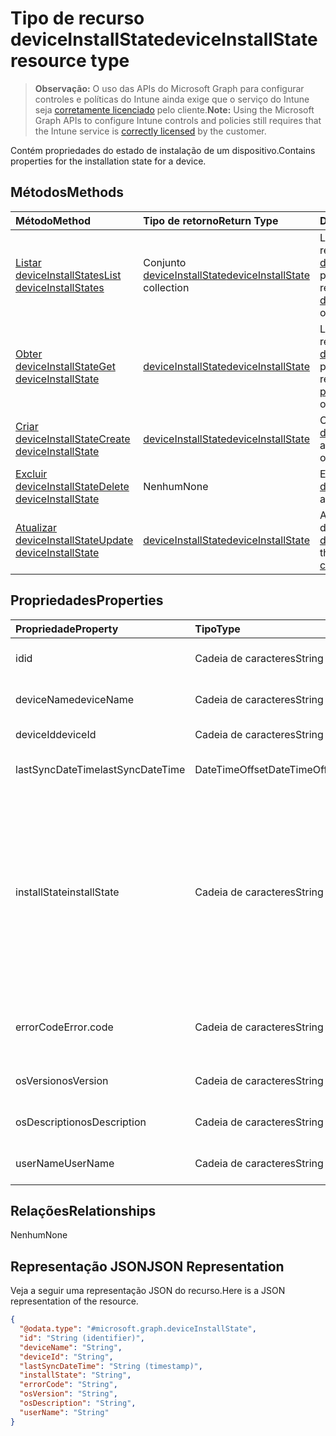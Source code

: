 # <a name="deviceinstallstate-resource-type"></a><span data-ttu-id="5ec6e-101">Tipo de recurso deviceInstallState</span><span class="sxs-lookup"><span data-stu-id="5ec6e-101">deviceInstallState resource type</span></span>

> <span data-ttu-id="5ec6e-102">**Observação:** O uso das APIs do Microsoft Graph para configurar controles e políticas do Intune ainda exige que o serviço do Intune seja [corretamente licenciado](https://go.microsoft.com/fwlink/?linkid=839381) pelo cliente.</span><span class="sxs-lookup"><span data-stu-id="5ec6e-102">**Note:** Using the Microsoft Graph APIs to configure Intune controls and policies still requires that the Intune service is [correctly licensed](https://go.microsoft.com/fwlink/?linkid=839381) by the customer.</span></span>

<span data-ttu-id="5ec6e-103">Contém propriedades do estado de instalação de um dispositivo.</span><span class="sxs-lookup"><span data-stu-id="5ec6e-103">Contains properties for the installation state for a device.</span></span>
## <a name="methods"></a><span data-ttu-id="5ec6e-104">Métodos</span><span class="sxs-lookup"><span data-stu-id="5ec6e-104">Methods</span></span>
|<span data-ttu-id="5ec6e-105">Método</span><span class="sxs-lookup"><span data-stu-id="5ec6e-105">Method</span></span>|<span data-ttu-id="5ec6e-106">Tipo de retorno</span><span class="sxs-lookup"><span data-stu-id="5ec6e-106">Return Type</span></span>|<span data-ttu-id="5ec6e-107">Descrição</span><span class="sxs-lookup"><span data-stu-id="5ec6e-107">Description</span></span>|
|:---|:---|:---|
|[<span data-ttu-id="5ec6e-108">Listar deviceInstallStates</span><span class="sxs-lookup"><span data-stu-id="5ec6e-108">List deviceInstallStates</span></span>](../api/intune_books_deviceinstallstate_list.md)|<span data-ttu-id="5ec6e-109">Conjunto [deviceInstallState](../resources/intune_books_deviceinstallstate.md)</span><span class="sxs-lookup"><span data-stu-id="5ec6e-109">[deviceInstallState](../resources/intune_books_deviceinstallstate.md) collection</span></span>|<span data-ttu-id="5ec6e-110">Lê propriedades e relações de objetos de [deviceInstallState](../resources/intune_books_deviceinstallstate.md).</span><span class="sxs-lookup"><span data-stu-id="5ec6e-110">List properties and relationships of the [deviceInstallState](../resources/intune_books_deviceinstallstate.md) objects.</span></span>|
|[<span data-ttu-id="5ec6e-111">Obter deviceInstallState</span><span class="sxs-lookup"><span data-stu-id="5ec6e-111">Get deviceInstallState</span></span>](../api/intune_books_deviceinstallstate_get.md)|[<span data-ttu-id="5ec6e-112">deviceInstallState</span><span class="sxs-lookup"><span data-stu-id="5ec6e-112">deviceInstallState</span></span>](../resources/intune_books_deviceinstallstate.md)|<span data-ttu-id="5ec6e-113">Ler propriedades e relações de objetos de [deviceInstallState](../resources/intune_books_deviceinstallstate.md).</span><span class="sxs-lookup"><span data-stu-id="5ec6e-113">Read properties and relationships of [plannerPlanDetails](../resources/intune_books_deviceinstallstate.md) object.</span></span>|
|[<span data-ttu-id="5ec6e-114">Criar deviceInstallState</span><span class="sxs-lookup"><span data-stu-id="5ec6e-114">Create deviceInstallState</span></span>](../api/intune_books_deviceinstallstate_create.md)|[<span data-ttu-id="5ec6e-115">deviceInstallState</span><span class="sxs-lookup"><span data-stu-id="5ec6e-115">deviceInstallState</span></span>](../resources/intune_books_deviceinstallstate.md)|<span data-ttu-id="5ec6e-116">Crie um novo objeto de [deviceInstallState](../resources/intune_books_deviceinstallstate.md).</span><span class="sxs-lookup"><span data-stu-id="5ec6e-116">Create a new [plannerBucket](../resources/intune_books_deviceinstallstate.md) object.</span></span>|
|[<span data-ttu-id="5ec6e-117">Excluir deviceInstallState</span><span class="sxs-lookup"><span data-stu-id="5ec6e-117">Delete deviceInstallState</span></span>](../api/intune_books_deviceinstallstate_delete.md)|<span data-ttu-id="5ec6e-118">Nenhum</span><span class="sxs-lookup"><span data-stu-id="5ec6e-118">None</span></span>|<span data-ttu-id="5ec6e-119">Excluir [deviceInstallState](../resources/intune_books_deviceinstallstate.md).</span><span class="sxs-lookup"><span data-stu-id="5ec6e-119">Deletes a [deviceInstallState](../resources/intune_books_deviceinstallstate.md).</span></span>|
|[<span data-ttu-id="5ec6e-120">Atualizar deviceInstallState</span><span class="sxs-lookup"><span data-stu-id="5ec6e-120">Update deviceInstallState</span></span>](../api/intune_books_deviceinstallstate_update.md)|[<span data-ttu-id="5ec6e-121">deviceInstallState</span><span class="sxs-lookup"><span data-stu-id="5ec6e-121">deviceInstallState</span></span>](../resources/intune_books_deviceinstallstate.md)|<span data-ttu-id="5ec6e-122">Atualizar as propriedades de um objeto de [deviceInstallState](../resources/intune_books_deviceinstallstate.md).</span><span class="sxs-lookup"><span data-stu-id="5ec6e-122">Update the properties of a [calendar](../resources/intune_books_deviceinstallstate.md) object.</span></span>|

## <a name="properties"></a><span data-ttu-id="5ec6e-123">Propriedades</span><span class="sxs-lookup"><span data-stu-id="5ec6e-123">Properties</span></span>
|<span data-ttu-id="5ec6e-124">Propriedade</span><span class="sxs-lookup"><span data-stu-id="5ec6e-124">Property</span></span>|<span data-ttu-id="5ec6e-125">Tipo</span><span class="sxs-lookup"><span data-stu-id="5ec6e-125">Type</span></span>|<span data-ttu-id="5ec6e-126">Descrição</span><span class="sxs-lookup"><span data-stu-id="5ec6e-126">Description</span></span>|
|:---|:---|:---|
|<span data-ttu-id="5ec6e-127">id</span><span class="sxs-lookup"><span data-stu-id="5ec6e-127">id</span></span>|<span data-ttu-id="5ec6e-128">Cadeia de caracteres</span><span class="sxs-lookup"><span data-stu-id="5ec6e-128">String</span></span>|<span data-ttu-id="5ec6e-129">Chave da entidade.</span><span class="sxs-lookup"><span data-stu-id="5ec6e-129">Key of the setting.</span></span>|
|<span data-ttu-id="5ec6e-130">deviceName</span><span class="sxs-lookup"><span data-stu-id="5ec6e-130">deviceName</span></span>|<span data-ttu-id="5ec6e-131">Cadeia de caracteres</span><span class="sxs-lookup"><span data-stu-id="5ec6e-131">String</span></span>|<span data-ttu-id="5ec6e-132">Nome do dispositivo.</span><span class="sxs-lookup"><span data-stu-id="5ec6e-132">Device name.</span></span>|
|<span data-ttu-id="5ec6e-133">deviceId</span><span class="sxs-lookup"><span data-stu-id="5ec6e-133">deviceId</span></span>|<span data-ttu-id="5ec6e-134">Cadeia de caracteres</span><span class="sxs-lookup"><span data-stu-id="5ec6e-134">String</span></span>|<span data-ttu-id="5ec6e-135">ID do dispositivo.</span><span class="sxs-lookup"><span data-stu-id="5ec6e-135">Device Id.</span></span>|
|<span data-ttu-id="5ec6e-136">lastSyncDateTime</span><span class="sxs-lookup"><span data-stu-id="5ec6e-136">lastSyncDateTime</span></span>|<span data-ttu-id="5ec6e-137">DateTimeOffset</span><span class="sxs-lookup"><span data-stu-id="5ec6e-137">DateTimeOffset</span></span>|<span data-ttu-id="5ec6e-138">Última sincronização de data e hora.</span><span class="sxs-lookup"><span data-stu-id="5ec6e-138">Last sync date and time.</span></span>|
|<span data-ttu-id="5ec6e-139">installState</span><span class="sxs-lookup"><span data-stu-id="5ec6e-139">installState</span></span>|<span data-ttu-id="5ec6e-140">Cadeia de caracteres</span><span class="sxs-lookup"><span data-stu-id="5ec6e-140">String</span></span>|<span data-ttu-id="5ec6e-141">O estado de instalação do livro eletrônico.</span><span class="sxs-lookup"><span data-stu-id="5ec6e-141">The install state of the eBook.</span></span> <span data-ttu-id="5ec6e-142">Os valores possíveis são: `notApplicable`, `installed`, `failed`, `notInstalled`, `uninstallFailed`, `unknown`.</span><span class="sxs-lookup"><span data-stu-id="5ec6e-142">Possible values are: `notApplicable`, `installed`, `failed`, `notInstalled`, `uninstallFailed`, `unknown`.</span></span>|
|<span data-ttu-id="5ec6e-143">errorCode</span><span class="sxs-lookup"><span data-stu-id="5ec6e-143">Error.code</span></span>|<span data-ttu-id="5ec6e-144">Cadeia de caracteres</span><span class="sxs-lookup"><span data-stu-id="5ec6e-144">String</span></span>|<span data-ttu-id="5ec6e-145">O código de erro de falhas de instalação.</span><span class="sxs-lookup"><span data-stu-id="5ec6e-145">The error code for install failures.</span></span>|
|<span data-ttu-id="5ec6e-146">osVersion</span><span class="sxs-lookup"><span data-stu-id="5ec6e-146">osVersion</span></span>|<span data-ttu-id="5ec6e-147">Cadeia de caracteres</span><span class="sxs-lookup"><span data-stu-id="5ec6e-147">String</span></span>|<span data-ttu-id="5ec6e-148">Versão do sistema operacional.</span><span class="sxs-lookup"><span data-stu-id="5ec6e-148">OS Version.</span></span>|
|<span data-ttu-id="5ec6e-149">osDescription</span><span class="sxs-lookup"><span data-stu-id="5ec6e-149">osDescription</span></span>|<span data-ttu-id="5ec6e-150">Cadeia de caracteres</span><span class="sxs-lookup"><span data-stu-id="5ec6e-150">String</span></span>|<span data-ttu-id="5ec6e-151">Descrição do sistema operacional.</span><span class="sxs-lookup"><span data-stu-id="5ec6e-151">OS Description.</span></span>|
|<span data-ttu-id="5ec6e-152">userName</span><span class="sxs-lookup"><span data-stu-id="5ec6e-152">UserName</span></span>|<span data-ttu-id="5ec6e-153">Cadeia de caracteres</span><span class="sxs-lookup"><span data-stu-id="5ec6e-153">String</span></span>|<span data-ttu-id="5ec6e-154">Nome de usuário do dispositivo.</span><span class="sxs-lookup"><span data-stu-id="5ec6e-154">Device User Name.</span></span>|

## <a name="relationships"></a><span data-ttu-id="5ec6e-155">Relações</span><span class="sxs-lookup"><span data-stu-id="5ec6e-155">Relationships</span></span>
<span data-ttu-id="5ec6e-156">Nenhum</span><span class="sxs-lookup"><span data-stu-id="5ec6e-156">None</span></span>
## <a name="json-representation"></a><span data-ttu-id="5ec6e-157">Representação JSON</span><span class="sxs-lookup"><span data-stu-id="5ec6e-157">JSON Representation</span></span>
<span data-ttu-id="5ec6e-158">Veja a seguir uma representação JSON do recurso.</span><span class="sxs-lookup"><span data-stu-id="5ec6e-158">Here is a JSON representation of the resource.</span></span>
<!-- {
  "blockType": "resource",
  "keyProperty": "id",
  "@odata.type": "microsoft.graph.deviceInstallState"
}
-->
``` json
{
  "@odata.type": "#microsoft.graph.deviceInstallState",
  "id": "String (identifier)",
  "deviceName": "String",
  "deviceId": "String",
  "lastSyncDateTime": "String (timestamp)",
  "installState": "String",
  "errorCode": "String",
  "osVersion": "String",
  "osDescription": "String",
  "userName": "String"
}
```



